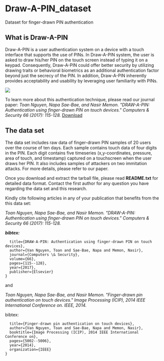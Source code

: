 # Draw-A-PIN_dataset
Dataset for finger-drawn PIN authentication

## What is Draw-A-PIN
Draw-A-PIN is a user authentication system on a device with a touch interface that supports the use of PINs. In Draw-A-PIN system, the user is asked to draw his/her PIN on the touch screen instead of typing it on a keypad. Consequently, Draw-A-PIN could offer better security by utilizing drawing traits or behavioral biometrics as an additional authentication factor beyond just the secrecy of the PIN. In addition, Draw-A-PIN inherently provides acceptability and usability by leveraging user familiarity with PINs.

<img src="http://toannguyen.me/img/draw_a_pin.gif"/>

To learn more about this authentication technique, please read our journal paper:
_Toan Nguyen, Napa Sae-Bae, and Nasir Memon. "DRAW-A-PIN: Authentication using finger-drawn PIN on touch devices." Computers & Security 66 (2017): 115-128._
[Download](http://toannv.com/Draw-A-PIN.pdf)

## The data set
The data set includes raw data of finger-drawn PIN samples of 20 users over the course of ten days. Each sample contains touch data of four digits in the PIN. Each digit contains five timeseries (x,y-coordinates, pressure, area of touch, and timestamp) captured on a touchscreen when the user draws her PIN. It also includes samples of attackers on two immitation attacks. For more details, please refer to our paper.

Once you download and extract the tarball file, please read **README.txt** for detailed data format.
Contact the first author for any question you have regarding the data set and this research.

Kindly cite following articles in any of your publication that benefits from the this data set:

_Toan Nguyen, Napa Sae-Bae, and Nasir Memon. "DRAW-A-PIN: Authentication using finger-drawn PIN on touch devices." Computers & Security 66 (2017): 115-128._

***bibtex:***
```@article{van2017draw,
  title={DRAW-A-PIN: Authentication using finger-drawn PIN on touch devices},
  author={Van Nguyen, Toan and Sae-Bae, Napa and Memon, Nasir},
  journal={Computers \& Security},
  volume={66},
  pages={115--128},
  year={2017},
  publisher={Elsevier}
}
```

and

_Toan Nguyen, Napa Sae-Bae, and Nasir Memon. "Finger-drawn pin authentication on touch devices." Image Processing (ICIP), 2014 IEEE International Conference on. IEEE, 2014._

bibtex:
```@inproceedings{van2014finger,
  title={Finger-drawn pin authentication on touch devices},
  author={Van Nguyen, Toan and Sae-Bae, Napa and Memon, Nasir},
  booktitle={Image Processing (ICIP), 2014 IEEE International Conference on},
  pages={5002--5006},
  year={2014},
  organization={IEEE}
}
```

